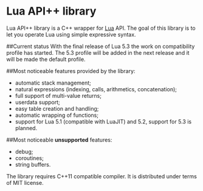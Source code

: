 # Lua API++ library
Lua API++ library is a C++ wrapper for [Lua](http://www.lua.org/) API.
The goal of this library is to let you operate Lua using simple expressive syntax.

##Current status
With the final release of Lua 5.3 the work on compatibility profile has started.
The 5.3 profile will be added in the next release and it will be made the default profile.

##Most noticeable features provided by the library:
* automatic stack management;
* natural expressions (indexing, calls, arithmetics, concatenation);
* full support of multi-value returns;
* userdata support;
* easy table creation and handling;
* automatic wrapping of functions;
* support for Lua 5.1 (compatible with LuaJIT) and 5.2, support for 5.3 is planned.

##Most noticeable **unsupported** features:
* debug;
* coroutines;
* string buffers.

The library requires C++11 compatible compiler. It is distributed under terms of MIT license.
